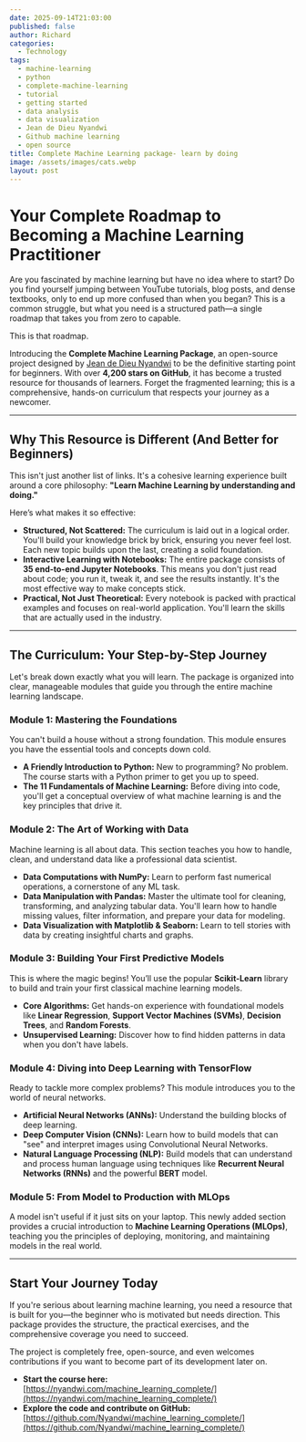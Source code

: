 ```yaml
---
date: 2025-09-14T21:03:00
published: false
author: Richard
categories:
  - Technology
tags:
  - machine-learning
  - python
  - complete-machine-learning
  - tutorial
  - getting started
  - data analysis
  - data visualization
  - Jean de Dieu Nyandwi
  - Github machine learning
  - open source
title: Complete Machine Learning package- learn by doing
image: /assets/images/cats.webp
layout: post
---
```

# Your Complete Roadmap to Becoming a Machine Learning Practitioner

Are you fascinated by machine learning but have no idea where to start? Do you find yourself jumping between YouTube tutorials, blog posts, and dense textbooks, only to end up more confused than when you began? This is a common struggle, but what you need is a structured path—a single roadmap that takes you from zero to capable.

This is that roadmap.

Introducing the **Complete Machine Learning Package**, an open-source project designed by [Jean de Dieu Nyandwi](https://www.linkedin.com/in/nyandwi/) to be the definitive starting point for beginners. With over **4,200 stars on GitHub**, it has become a trusted resource for thousands of learners. Forget the fragmented learning; this is a comprehensive, hands-on curriculum that respects your journey as a newcomer.

---

## Why This Resource is Different (And Better for Beginners)

This isn't just another list of links. It's a cohesive learning experience built around a core philosophy: **"Learn Machine Learning by understanding and doing."**

Here’s what makes it so effective:

* **Structured, Not Scattered:** The curriculum is laid out in a logical order. You'll build your knowledge brick by brick, ensuring you never feel lost. Each new topic builds upon the last, creating a solid foundation.
* **Interactive Learning with Notebooks:** The entire package consists of **35 end-to-end Jupyter Notebooks**. This means you don't just read about code; you run it, tweak it, and see the results instantly. It's the most effective way to make concepts stick.
* **Practical, Not Just Theoretical:** Every notebook is packed with practical examples and focuses on real-world application. You'll learn the skills that are actually used in the industry.

---

## The Curriculum: Your Step-by-Step Journey

Let's break down exactly what you will learn. The package is organized into clear, manageable modules that guide you through the entire machine learning landscape.

### **Module 1: Mastering the Foundations**

You can't build a house without a strong foundation. This module ensures you have the essential tools and concepts down cold.
* **A Friendly Introduction to Python:** New to programming? No problem. The course starts with a Python primer to get you up to speed.
* **The 11 Fundamentals of Machine Learning:** Before diving into code, you'll get a conceptual overview of what machine learning is and the key principles that drive it.

### **Module 2: The Art of Working with Data**

Machine learning is all about data. This section teaches you how to handle, clean, and understand data like a professional data scientist.
* **Data Computations with NumPy:** Learn to perform fast numerical operations, a cornerstone of any ML task.
* **Data Manipulation with Pandas:** Master the ultimate tool for cleaning, transforming, and analyzing tabular data. You'll learn how to handle missing values, filter information, and prepare your data for modeling.
* **Data Visualization with Matplotlib & Seaborn:** Learn to tell stories with data by creating insightful charts and graphs.

### **Module 3: Building Your First Predictive Models**

This is where the magic begins! You’ll use the popular **Scikit-Learn** library to build and train your first classical machine learning models.
* **Core Algorithms:** Get hands-on experience with foundational models like **Linear Regression**, **Support Vector Machines (SVMs)**, **Decision Trees**, and **Random Forests**.
* **Unsupervised Learning:** Discover how to find hidden patterns in data when you don't have labels.

### **Module 4: Diving into Deep Learning with TensorFlow**

Ready to tackle more complex problems? This module introduces you to the world of neural networks.
* **Artificial Neural Networks (ANNs):** Understand the building blocks of deep learning.
* **Deep Computer Vision (CNNs):** Learn how to build models that can "see" and interpret images using Convolutional Neural Networks.
* **Natural Language Processing (NLP):** Build models that can understand and process human language using techniques like **Recurrent Neural Networks (RNNs)** and the powerful **BERT** model.

### **Module 5: From Model to Production with MLOps**

A model isn't useful if it just sits on your laptop. This newly added section provides a crucial introduction to **Machine Learning Operations (MLOps)**, teaching you the principles of deploying, monitoring, and maintaining models in the real world.

---

## Start Your Journey Today

If you're serious about learning machine learning, you need a resource that is built for you—the beginner who is motivated but needs direction. This package provides the structure, the practical exercises, and the comprehensive coverage you need to succeed.

The project is completely free, open-source, and even welcomes contributions if you want to become part of its development later on.

* **Start the course here:** [https://nyandwi.com/machine_learning_complete/](https://nyandwi.com/machine_learning_complete/)
* **Explore the code and contribute on GitHub:** [https://github.com/Nyandwi/machine_learning_complete/](https://github.com/Nyandwi/machine_learning_complete/)
